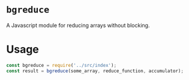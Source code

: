 `bgreduce`
==========

A Javascript module for reducing arrays without blocking.

# Usage

```javascript
const bgreduce = require('../src/index');
const result = bgreduce(some_array, reduce_function, accumulator);
```
